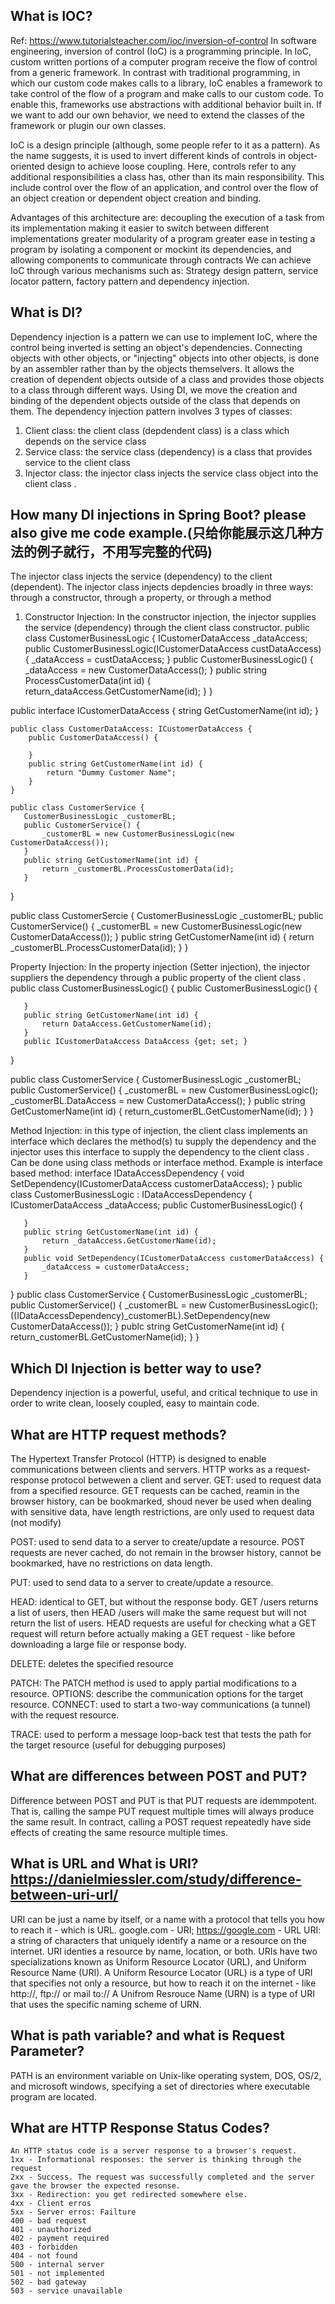 

## What is IOC?

   Ref: <https://www.tutorialsteacher.com/ioc/inversion-of-control>
   In software engineering, inversion of control (IoC) is a programming principle. In IoC, custom written portions of a computer program receive the flow of control from a generic framework. In contrast with traditional programming, in which our custom code makes calls to a library, IoC enables a framework to take control of the flow of a program and make calls to our custom code. To enable this, frameworks use abstractions with additional behavior built in. If we want to add our own behavior, we need to extend the classes of the framework or plugin our own classes.

   IoC is a design principle (although, some people refer to it as a pattern). As the name suggests, it is used to invert different kinds of controls in object-oriented design to achieve loose coupling. Here, controls refer to any additional responsibilities a class has, other than its main responsibility. This include control over the flow of an application, and control over the flow of an object creation or dependent object creation and binding.

   Advantages of this architecture are:
   decoupling the execution of a task from its implementation
   making it easier to switch between different implementations
   greater modularity of a program
   greater ease in testing a program by isolating a component or mockint its dependencies, and allowing components to communicate through contracts
   We can achieve IoC through various mechanisms such as: Strategy design pattern, service locator pattern, factory pattern and dependency injection.

## What is DI?

   Dependency injection is a pattern we can use to implement IoC, where the control being inverted is setting an object's dependencies.
   Connecting objects with other objects, or "injecting" objects into other objects, is done by an assembler rather than by the objects themselvers. It allows the creation of dependent objects outside of a class and provides those objects to a class through different ways. Using DI, we move the creation and binding of the dependent objects outside of the class that depends on them.
   The dependency injection pattern involves 3 types of classes:

   1. Client class: the client class (depdendent class) is a class which depends on the service class
   2. Service class: the service class (dependency) is a class that provides service to the client class
   3. Injector class: the injector class injects the service class object into the client class .

## How many DI injections in Spring Boot? please also give me code example.(只给你能展示这几种方法的例子就行，不用写完整的代码)

   The injector class injects the service (dependency) to the client (dependent). The injector class injects depdencies broadly in three ways: through a constructor, through a property, or through a method

   1. Constructor Injection: In the constructor injection, the injector supplies the service (dependency) through the client class constructor.
   public class CustomerBusinessLogic {
       ICustomerDataAccess _dataAccess;
       public CustomerBusinessLogic(ICustomerDataAccess custDataAccess) {
           _dataAccess = custDataAccess;
       }
       public CustomerBusinessLogic() {
           _dataAccess = new CustomerDataAccess();
       }
       public string ProcessCustomerData(int id) {
return_dataAccess.GetCustomerName(id);
       }
   }

   public interface ICustomerDataAccess {
       string GetCustomerName(int id);
   }

    public class CustomerDataAccess: ICustomerDataAccess {
        public CustomerDataAccess() {

        }
        public string GetCustomerName(int id) {
            return "Dummy Customer Name";
        }
    }

    public class CustomerService {
       CustomerBusinessLogic _customerBL;
       public CustomerService() {
           _customerBL = new CustomerBusinessLogic(new CustomerDataAccess());
       }
       public string GetCustomerName(int id) {
           return _customerBL.ProcessCustomerData(id);
       }
   }

   public class CustomerSercie {
       CustomerBusinessLogic _customerBL;
       public CustomerService() {
           _customerBL = new CustomerBusinessLogic(new CustomerDataAccess());
       }
       public string GetCustomerName(int id) {
           return _customerBL.ProcessCustomerData(id);
       }
   }

   Property Injection: In the property injection (Setter injection), the injector suppliers the dependency through a public property of the client class .
   public class CustomerBusinessLogic() {
       public CustomerBusinessLogic() {

       }
       public string GetCustomerName(int id) {
           return DataAccess.GetCustomerName(id);
       }
       public ICustomerDataAccess DataAccess {get; set; }
   }

   public class CustomerService {
       CustomerBusinessLogic _customerBL;
       public CustomerService() {
           _customerBL = new CustomerBusinessLogic();
           _customerBL.DataAccess = new CustomerDataAccess();
       }
       public string GetCustomerName(int id) {
return_customerBL.GetCustomerName(id);
       }
   }

   Method Injection: in this type of injection, the client class implements an interface which declares the method(s) tu supply the dependency and the injector uses this interface to supply the dependency to the client class .
   Can be done using class methods or interface method. Example is interface based method:
   interface IDataAccessDependency {
       void SetDependency(ICustomerDataAccess customerDataAccess);
   }
   public class CustomerBusinessLogic : IDataAccessDependency {
       ICustomerDataAccess _dataAccess;
       public CustomerBusinessLogic() {

       }
       public string GetCustomerName(int id) {
           return _dataAccess.GetCustomerName(id);
       }
       public void SetDependency(ICustomerDataAccess customerDataAccess) {
           _dataAccess = customerDataAccess;
       }
   }
   public class CustomerService {
       CustomerBusinessLogic _customerBL;
       public CustomerService() {
           _customerBL = new CustomerBusinessLogic();
           ((IDataAccessDependency)_customerBL).SetDependency(new CustomerDataAccess());
       }
       publc string GetCustomerName(int id) {
return_customerBL.GetCustomerName(id);
       }
   }

## Which DI Injection is better way to use?

   Dependency injection is a powerful, useful, and critical technique to use in order to write clean, loosely coupled, easy to maintain code.

## What are HTTP request methods?

   The Hypertext Transfer Protocol (HTTP) is designed to enable communications between clients and servers.
   HTTP works as a request-response protocol betwewen a client and server.
   GET: used to request data from a specified resource. GET requests can be cached, reamin in the browser history, can be bookmarked, shoud never be used when dealing with sensitive data, have length restrictions, are only used to request data (not modify)

   POST: used to send data to a server to create/update a resource. POST requests are never cached, do not remain in the browser history, cannot be bookmarked, have no restrictions on data length.

   PUT: used to send data to a server to create/update a resource.

   HEAD: identical to GET, but without the response body. GET /users returns a list of users, then  HEAD /users will make the same request but will not return the list of users. HEAD requests are useful for checking what a GET request will return before actually making a GET request - like before downloading a large file or response body.

   DELETE: deletes the specified resource

   PATCH: The PATCH method is used to apply partial modifications to a resource.
   OPTIONS: describe the communication options for the target resource.
   CONNECT: used to start a two-way communications (a tunnel) with the request resource.

   TRACE: used to perform a message loop-back test that tests the path for the target resource (useful for debugging purposes)

## What are differences between POST and PUT?

   Difference between POST and PUT is that PUT requests are idemmpotent. That is, calling the sampe PUT request multiple times will always produce the same result. In contract, calling a POST request repeatedly have side effects of creating the same resource multiple times.

## What is URL and What is URI? <https://danielmiessler.com/study/difference-between-uri-url/>

   URI can be just a name by itself, or a name with a protocol that tells you how to reach it - which is URL. google.com - URI; <https://google.com> - URL
   URI: a string of characters that uniquely identify a name or a resource on the internet. URI identies a resource by name, location, or both. URIs have two specializations known as Uniform Resource Locator (URL), and Uniform Resource Name (URI).
   A Uniform Resource Locator (URL) is a type of URI that specifies not only a resource, but how to reach it on the internet - like http://, ftp:// or mail to://
    A Unifrom Resrouce Name (URN) is a type of URI that uses the specific naming scheme of URN.

## What is path variable? and what is Request Parameter?

   PATH is an environment variable on Unix-like operating system, DOS, OS/2, and microsoft windows, specifying a set of directories where executable program are located.

## What are HTTP Response Status Codes?

    An HTTP status code is a server response to a browser's request. 
    1xx - Informational responses: the server is thinking through the request 
    2xx - Success. The request was successfully completed and the server gave the browser the expected resonse. 
    3xx - Redirection: you get redirected somewhere else. 
    4xx - Client erros 
    5xx - Server erros: Failture 
    400 - bad request 
    401 - unauthorized 
    402 - payment required 
    403 - forbidden 
    404 - not found 
    500 - internal server 
    501 - not implemented 
    502 - bad gateway 
    503 - service unavailable 